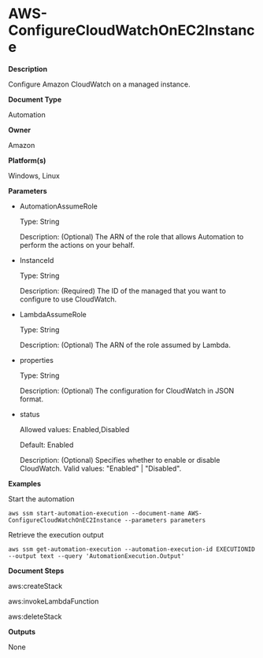 # AWS\-ConfigureCloudWatchOnEC2Instance<a name="automation-aws-configurecloudwatchonec2instance"></a>

**Description**

Configure Amazon CloudWatch on a managed instance\.

**Document Type**

Automation

**Owner**

Amazon

**Platform\(s\)**

Windows, Linux

**Parameters**
+ AutomationAssumeRole

  Type: String

  Description: \(Optional\) The ARN of the role that allows Automation to perform the actions on your behalf\.
+ InstanceId

  Type: String

  Description: \(Required\) The ID of the managed that you want to configure to use CloudWatch\.
+ LambdaAssumeRole

  Type: String

  Description: \(Optional\) The ARN of the role assumed by Lambda\.
+ properties

  Type: String

  Description: \(Optional\) The configuration for CloudWatch in JSON format\.
+ status

  Allowed values: Enabled,Disabled

  Default: Enabled

  Description: \(Optional\) Specifies whether to enable or disable CloudWatch\. Valid values: "Enabled" \| "Disabled"\.

**Examples**

Start the automation

```
aws ssm start-automation-execution --document-name AWS-ConfigureCloudWatchOnEC2Instance --parameters parameters
```

Retrieve the execution output

```
aws ssm get-automation-execution --automation-execution-id EXECUTIONID --output text --query 'AutomationExecution.Output'
```

**Document Steps**

aws:createStack

aws:invokeLambdaFunction

aws:deleteStack

**Outputs**

None